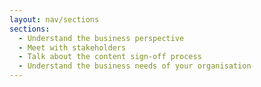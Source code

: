 ```yaml
---
layout: nav/sections
sections:
  - Understand the business perspective
  - Meet with stakeholders
  - Talk about the content sign-off process
  - Understand the business needs of your organisation
---
```

